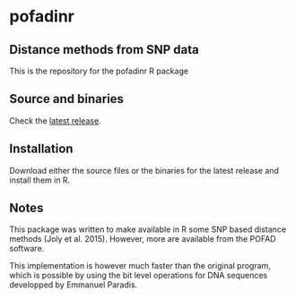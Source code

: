 pofadinr
====================

Distance methods from SNP data
------------------------------

This is the repository for the pofadinr R package

Source and binaries 
-------------------

Check the [latest release](./releases/).

Installation
------------

Download either the source files or the binaries for the latest release and install them in R.

Notes
-----

This package was written to make available in R some SNP based distance methods (Joly et al. 2015). However, more are available from the POFAD software.

This implementation is however much faster than the original program, which is possible by using the bit level operations for DNA sequences developped by Emmanuel Paradis.